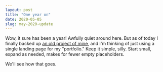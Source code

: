 ```yaml
---
layout: post
title: "One year on"
date: 2020-05-05
slug: may-2020-update
---
```

Wow, it sure has been a year! Awfully quiet around here. But as of today I finally backed up [an old project of mine]({{site.url}}/tfe),<!--more--> and I'm thinking of just using a single landing page for my "portfolio." Keep it simple, silly. Start small, expand as needed, makes for fewer empty placeholders.

We'll see how that goes.